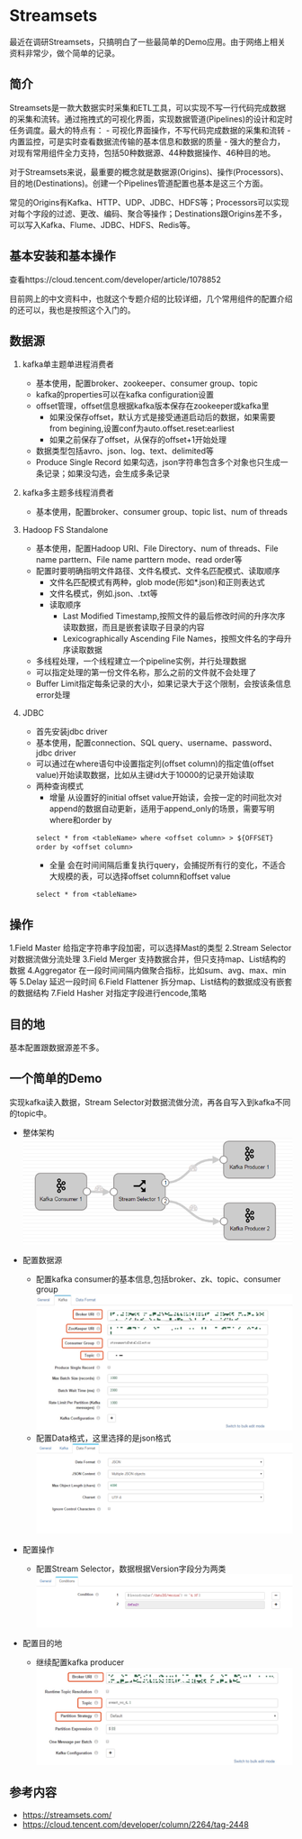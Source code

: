 # Streamsets

最近在调研Streamsets，只搞明白了一些最简单的Demo应用。由于网络上相关资料非常少，做个简单的记录。

## 简介

Streamsets是一款大数据实时采集和ETL工具，可以实现不写一行代码完成数据的采集和流转。通过拖拽式的可视化界面，实现数据管道(Pipelines)的设计和定时任务调度。最大的特点有：
	- 可视化界面操作，不写代码完成数据的采集和流转
	- 内置监控，可是实时查看数据流传输的基本信息和数据的质量
	- 强大的整合力，对现有常用组件全力支持，包括50种数据源、44种数据操作、46种目的地。

对于Streamsets来说，最重要的概念就是数据源(Origins)、操作(Processors)、目的地(Destinations)。创建一个Pipelines管道配置也基本是这三个方面。

常见的Origins有Kafka、HTTP、UDP、JDBC、HDFS等；Processors可以实现对每个字段的过滤、更改、编码、聚合等操作；Destinations跟Origins差不多，可以写入Kafka、Flume、JDBC、HDFS、Redis等。

## 基本安装和基本操作 

查看https://cloud.tencent.com/developer/article/1078852

目前网上的中文资料中，也就这个专题介绍的比较详细，几个常用组件的配置介绍的还可以，我也是按照这个入门的。

## 数据源

1. kafka单主题单进程消费者
	- 基本使用，配置broker、zookeeper、consumer group、topic
	- kafka的properties可以在kafka configuration设置
	- offset管理，offset信息根据kafka版本保存在zookeeper或kafka里
		- 如果没保存offset，默认方式是接受通道启动后的数据，如果需要from begining,设置conf为auto.offset.reset:earliest
		- 如果之前保存了offset，从保存的offset+1开始处理
	- 数据类型包括avro、json、log、text、delimited等
	- Produce Single Record 如果勾选，json字符串包含多个对象也只生成一条记录；如果没勾选，会生成多条记录

2. kafka多主题多线程消费者
	- 基本使用，配置broker、consumer group、topic list、num of threads

3. Hadoop FS Standalone
	- 基本使用，配置Hadoop URI、File Directory、num of threads、File name parttern、File name parttern mode、read order等
	- 配置时要明确指明文件路径、文件名模式、文件名匹配模式、读取顺序
		- 文件名匹配模式有两种，glob mode(形如*.json)和正则表达式
		- 文件名模式，例如.json、.txt等
		- 读取顺序
			- Last Modified Timestamp,按照文件的最后修改时间的升序次序读取数据，而且是嵌套读取子目录的内容
			- Lexicographically Ascending File Names，按照文件名的字母升序读取数据
	- 多线程处理，一个线程建立一个pipeline实例，并行处理数据
	- 可以指定处理的第一份文件名称，那么之前的文件就不会处理了
	- Buffer Limit指定每条记录的大小，如果记录大于这个限制，会按该条信息error处理

4. JDBC
	- 首先安装jdbc driver
	- 基本使用，配置connection、SQL query、username、password、jdbc driver
	- 可以通过在where语句中设置指定列(offset column)的指定值(offset value)开始读取数据，比如从主键id大于10000的记录开始读取
	- 两种查询模式
		- 增量 从设置好的initial offset value开始读，会按一定的时间批次对append的数据自动更新，适用于append_only的场景，需要写明where和order by
		```
		select * from <tableName> where <offset column> > ${OFFSET} order by <offset column>
		```
		- 全量 会在时间间隔后重复执行query，会捕捉所有行的变化，不适合大规模的表，可以选择offset column和offset value
		```
		select * from <tableName>
		```

## 操作

1.Field Master 给指定字符串字段加密，可以选择Mast的类型
2.Stream Selector 对数据流做分流处理
3.Field Merger 支持数据合并，但只支持map、List结构的数据
4.Aggregator 在一段时间间隔内做聚合指标，比如sum、avg、max、min等
5.Delay 延迟一段时间
6.Field Flattener 拆分map、List结构的数据成没有嵌套的数据结构
7.Field Hasher 对指定字段进行encode,策略

## 目的地

基本配置跟数据源差不多。

## 一个简单的Demo 

实现kafka读入数据，Stream Selector对数据流做分流，再各自写入到kafka不同的topic中。

- 整体架构
![](/resource/Streamsets1.PNG?raw=true)

- 配置数据源
	- 配置kafka consumer的基本信息,包括broker、zk、topic、consumer group
	![](/resource/Streamsets2.jpg?raw=true)
	- 配置Data格式，这里选择的是json格式
	![](/resource/Streamsets3.PNG?raw=true)

- 配置操作
	- 配置Stream Selector，数据根据Version字段分为两类
	![](/resource/Streamsets4.PNG?raw=true)

- 配置目的地
	- 继续配置kafka producer
	![](/resource/Streamsets5.jpg?raw=true)


## 参考内容
- https://streamsets.com/
- https://cloud.tencent.com/developer/column/2264/tag-2448
